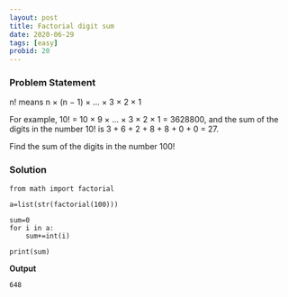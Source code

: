 ```yaml
---
layout: post
title: Factorial digit sum
date: 2020-06-29
tags: [easy]
probid: 20
---
```


### Problem Statement

n! means n × (n − 1) × ... × 3 × 2 × 1

For example, 10! = 10 × 9 × ... × 3 × 2 × 1 = 3628800,
and the sum of the digits in the number 10! is 3 + 6 + 2 + 8 + 8 + 0 + 0 = 27.

Find the sum of the digits in the number 100!

### Solution

```
from math import factorial

a=list(str(factorial(100)))

sum=0
for i in a:
    sum+=int(i)

print(sum)
```

**Output**

```
648
```
